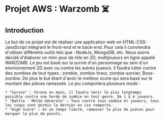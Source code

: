  # Projet AWS : Warzomb ☠️
 
 ## Introduction

Le but de ce projet est de réaliser une application web en HTML-CSS-JavaScript intégrant le front-end et le back-end. Pour cela il conviendra d'utiliser différents outils tels que : NodeJs, MongoDB, etc.
    Nous avons décidé d'élaborer un mini-jeux de rôle en 2D, multijoueurs en ligne appelé WARZOMB. Le jeu est basé sur la survie d'un personnage au sein d'un environnement 2D avec ou contre les autres joueurs. Il faudra lutter contre des zombies de tout types : zombie, zombie-tireur, zombie-sorcier, Boss-zombie. De plus le but étant d'avoir le meilleur score qui sera basé sur le montant des piéces ramassée. Le jeu comportera plusieurs mode :
    
    * "Survie" : Chrono en main, il faudra tenir le plus longtemps possible contre une horde de zombie en tout genre. De 1 à 4 joueurs.
    * "Battle - Mélée Génerale" : Tous contre tous zombie et joueurs, tous les coups sont permis le dernier en vie remporte.
    * "High Score" : En un temps limité, ramasser le plus de piéces pour marquer le plus de points.
